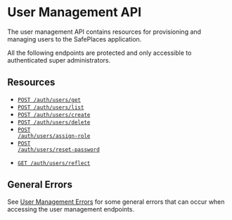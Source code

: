 # User Management API

The user management API contains resources for provisioning and managing users to the SafePlaces application.

All the following endpoints are protected and only accessible to authenticated super administrators.

## Resources

- <code><a href="get.md">POST /auth/users/get</a></code>
- <code><a href="list.md">POST /auth/users/list</a></code>
- <code><a href="create.md">POST /auth/users/create</a></code>
- <code><a href="delete.md">POST /auth/users/delete</a></code>
- <code><a href="assign-role.md">POST /auth/users/assign-role</a></code>
- <code><a href="reset-password.md">POST /auth/users/reset-password</a></code>

* <code><a href="reflect.md">GET /auth/users/reflect</a></code>

## General Errors

See [User Management Errors](errors.md) for some general
errors that can occur when accessing the user management endpoints.
